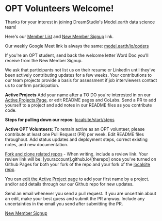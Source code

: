 # OPT Volunteers Welcome!

Thanks for your interest in joining DreamStudio's Model.earth data science team!

Here's our [Member List](../) and [New Member Signup](https://docs.google.com/forms/d/e/1FAIpQLScXSX0_myDcB4_Z32hpGC71PXVsMmgy_dyZPY0aPEWamyzV-w/viewform) link.

Our weekly Google Meet link is always the same: [model.earth/io/coders](https://model.earth/io/coders)

If you're an OPT student, send back the welcome letter Word Doc you'll receive from the New Member Signup.

<!--
**Here are some interest areas to consider including in your member signup**
OpenWebUI python backend and Docker, Javascript with eCharts visualizations  
D3 chart javascript, Leaflet map colors, International Exiobase trade data,  
Discord API pull, Python pipelines, ML Forecasting, API Feed Player React, LLMs with python, AI Image generation python, Video generation python, Supabase International trade python, DuckDB US State impacts Javascript
-->

We ask that participants not list us on their resume or LinkedIn until they've been actively contributing updates for a few weeks. Your contributions to our team projects provide a basis for assessment if job interviewers contact us to confirm participation.

**Active Projects** 
Add your name after a TO DO you're interested in on our [Active Projects Page](../../../projects), or edit README pages and CoLabs. Send a PR to add yourself to a project and add notes in our README files as you contribute code.

**Steps for pulling down our repos:** [localsite/start/steps](../../../localsite/start/steps)


**Active OPT Volunteers:** To remain active as an OPT volunteer, please contribute at least one Pull Request (PR) per week.  Edit README files throughout. Add status updates and deployment steps, correct existing notes, and new documentation.

[Fork and clone related repos](../../../localsite/start/steps/) - When writing, include a review link. Your review link will be: [youraccount].github.io/[therepo] once you've turned on Github Pages for both your fork of the repo and your fork of the [localsite repo](https://github.com/modelearth/localsite/).

You can [edit the Active Project page](https://github.com/ModelEarth/projects/blob/main/active.md) to add your first name by a project. and/or add details through our our Github repo for new updates.  

Send an email whenever you send a pull request. If you are uncertain about an edit, make your best guess and submit the PR anyway. Include any uncertainties in the email you send after submitting the PR.

[New Member Signup](https://docs.google.com/forms/d/e/1FAIpQLScXSX0_myDcB4_Z32hpGC71PXVsMmgy_dyZPY0aPEWamyzV-w/viewform)
